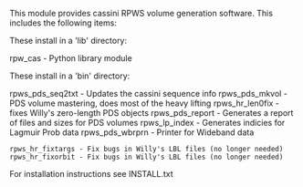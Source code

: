 This module provides cassini RPWS volume generation software.  This includes
the following items:

These install in a 'lib' directory:
	
   rpw_cas - Python library module
   
These install in a 'bin' directory:
	
   rpws_pds_seq2txt - Updates the cassini sequence info
	rpws_pds_mkvol   - PDS volume mastering, does most of the heavy lifting
	rpws_hr_len0fix  - fixes Willy's zero-length PDS objects
	rpws_pds_report  - Generates a report of files and sizes for PDS volumes
	rpws_lp_index    - Generates indicies for Lagmuir Prob data
	rpws_pds_wbrprn  - Printer for Wideband data

	rpws_hr_fixtargs - Fix bugs in Willy's LBL files (no longer needed)
	rpws_hr_fixorbit - Fix bugs in Willy's LBL files (no longer needed)

For installation instructions see INSTALL.txt
